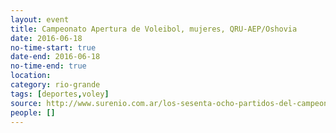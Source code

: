 ```yaml
---
layout: event 
title: Campeonato Apertura de Voleibol, mujeres, QRU-AEP/Oshovia
date: 2016-06-18
no-time-start: true
date-end: 2016-06-18
no-time-end: true
location: 
category: rio-grande
tags: [deportes,voley]
source: http://www.surenio.com.ar/los-sesenta-ocho-partidos-del-campeonato-apertura-2016/
people: []
---
```

